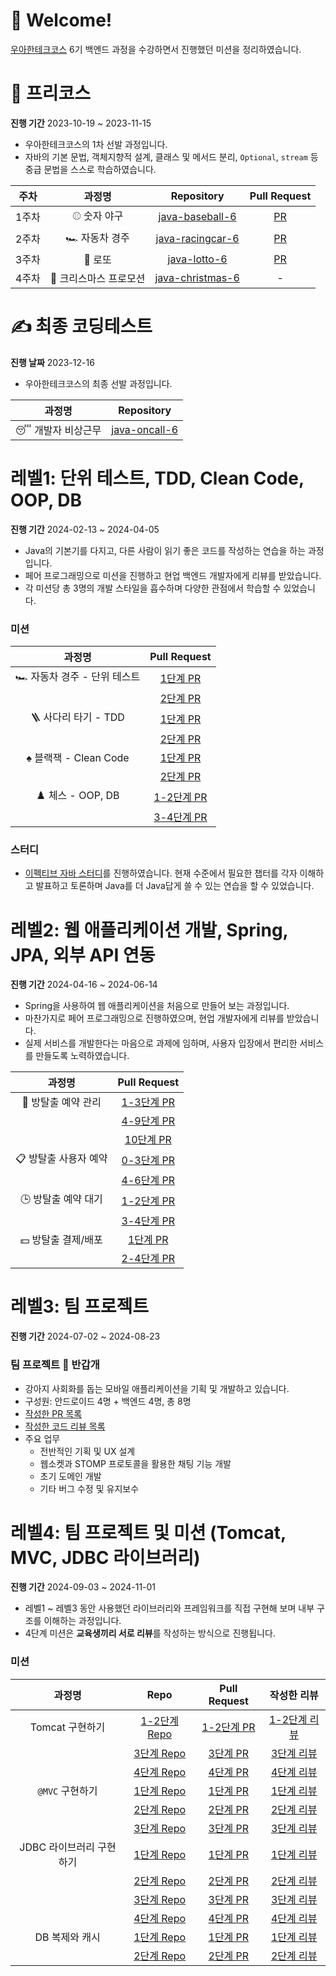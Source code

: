 # 🤗 Welcome!
[우아한테크코스](https://www.woowacourse.io/) 6기 백엔드 과정을 수강하면서 진행했던 미션을 정리하였습니다.

# 🐣 프리코스

**진행 기간** 2023-10-19 ~ 2023-11-15

- 우아한테크코스의 1차 선발 과정입니다.
- 자바의 기본 문법, 객체지향적 설계, 클래스 및 메서드 분리, `Optional`, `stream` 등 중급 문법을 스스로 학습하였습니다.

|주차|과정명|Repository|Pull Request|
|:-:|:-:|:-:|:-:|
| 1주차 | ⚾ 숫자 야구 | [java-baseball-6](https://github.com/takoyakimchi/java-baseball-6/tree/takoyakimchi) | [PR](https://github.com/woowacourse-precourse/java-baseball-6/pull/2053)|
| 2주차 | 🏎️ 자동차 경주 | [java-racingcar-6](https://github.com/takoyakimchi/java-racingcar-6/tree/takoyakimchi) | [PR](https://github.com/woowacourse-precourse/java-racingcar-6/pull/1864) |
| 3주차 | 🧧 로또 | [java-lotto-6](https://github.com/takoyakimchi/java-lotto-6/tree/takoyakimchi) | [PR](https://github.com/woowacourse-precourse/java-lotto-6/pull/1696) |
| 4주차 | 🎄 크리스마스 프로모션 | [java-christmas-6](https://github.com/takoyakimchi/java-christmas-6-takoyakimchi) | - |

# ✍️ 최종 코딩테스트

**진행 날짜** 2023-12-16

- 우아한테크코스의 최종 선발 과정입니다.

| 과정명 | Repository |
|:-:|:-:|
| 😴 개발자 비상근무 | [java-oncall-6](https://github.com/takoyakimchi/java-oncall-6-takoyakimchi) |


# 레벨1: 단위 테스트, TDD, Clean Code, OOP, DB

**진행 기간** 2024-02-13 ~ 2024-04-05

- Java의 기본기를 다지고, 다른 사람이 읽기 좋은 코드를 작성하는 연습을 하는 과정입니다.
- 페어 프로그래밍으로 미션을 진행하고 현업 백엔드 개발자에게 리뷰를 받았습니다.
- 각 미션당 총 3명의 개발 스타일을 흡수하며 다양한 관점에서 학습할 수 있었습니다.

### 미션
| 과정명 | Pull Request |
|:-:|:-:|
| 🏎️ 자동차 경주 - 단위 테스트 | [1단계 PR](https://github.com/woowacourse/java-racingcar/pull/701) |
|  | [2단계 PR](https://github.com/woowacourse/java-racingcar/pull/820) |
| 🪜 사다리 타기 - TDD | [1단계 PR](https://github.com/woowacourse/java-ladder/pull/317) |
|  | [2단계 PR](https://github.com/woowacourse/java-ladder/pull/387) |
| ♠️ 블랙잭 - Clean Code | [1단계 PR](https://github.com/woowacourse/java-blackjack/pull/633) |
|  | [2단계 PR](https://github.com/woowacourse/java-blackjack/pull/731) |
| ♟️ 체스 - OOP, DB | [1-2단계 PR](https://github.com/woowacourse/java-chess/pull/658) |
|  | [3-4단계 PR](https://github.com/woowacourse/java-chess/pull/764) |

### 스터디
- [이펙티브 자바 스터디](https://github.com/woowacourse-6th-team99/2024-effective-java)를 진행하였습니다. 현재 수준에서 필요한 챕터를 각자 이해하고 발표하고 토론하며 Java를 더 Java답게 쓸 수 있는 연습을 할 수 있었습니다.

# 레벨2: 웹 애플리케이션 개발, Spring, JPA, 외부 API 연동

**진행 기간** 2024-04-16 ~ 2024-06-14

- Spring을 사용하여 웹 애플리케이션을 처음으로 만들어 보는 과정입니다.
- 마찬가지로 페어 프로그래밍으로 진행하였으며, 현업 개발자에게 리뷰를 받았습니다.
- 실제 서비스를 개발한다는 마음으로 과제에 임하며, 사용자 입장에서 편리한 서비스를 만들도록 노력하였습니다.

| 과정명 | Pull Request |
|:-:|:-:|
| 🔐 방탈출 예약 관리 | [1-3단계 PR](https://github.com/woowacourse/spring-roomescape-admin/pull/26) |
|  | [4-9단계 PR](https://github.com/woowacourse/spring-roomescape-admin/pull/105) |
|  | [10단계 PR](https://github.com/woowacourse/spring-roomescape-admin/pull/186) |
| 📋 방탈출 사용자 예약 | [0-3단계 PR](https://github.com/woowacourse/spring-roomescape-member/pull/3) |
|  | [4-6단계 PR](https://github.com/woowacourse/spring-roomescape-member/pull/123) |
| 🕒 방탈출 예약 대기 | [1-2단계 PR](https://github.com/woowacourse/spring-roomescape-waiting/pull/3) |
|  | [3-4단계 PR](https://github.com/woowacourse/spring-roomescape-waiting/pull/96) |
| 💵 방탈출 결제/배포 | [1단계 PR](https://github.com/woowacourse/spring-roomescape-payment/pull/10) |
|  | [2-4단계 PR](https://github.com/woowacourse/spring-roomescape-payment/pull/113) |

# 레벨3: 팀 프로젝트

**진행 기간** 2024-07-02 ~ 2024-08-23

### 팀 프로젝트 🐶 반갑개
- 강아지 사회화를 돕는 모바일 애플리케이션을 기획 및 개발하고 있습니다.
- 구성원: 안드로이드 4명 + 백엔드 4명, 총 8명
- [작성한 PR 목록](https://github.com/woowacourse-teams/2024-friendogly/pulls?page=2&q=author%3Atakoyakimchi)
- [작성한 코드 리뷰 목록](https://github.com/woowacourse-teams/2024-friendogly/pulls?q=reviewed-by%3Atakoyakimchi+-author%3Atakoyakimchi)
- 주요 업무
  - 전반적인 기획 및 UX 설계
  - 웹소켓과 STOMP 프로토콜을 활용한 채팅 기능 개발
  - 초기 도메인 개발
  - 기타 버그 수정 및 유지보수

# 레벨4: 팀 프로젝트 및 미션 (Tomcat, MVC, JDBC 라이브러리)

**진행 기간** 2024-09-03 ~ 2024-11-01

- 레벨1 ~ 레벨3 동안 사용했던 라이브러리와 프레임워크를 직접 구현해 보며 내부 구조를 이해하는 과정입니다.
- 4단계 미션은 **교육생끼리 서로 리뷰**를 작성하는 방식으로 진행됩니다.

### 미션

| 과정명 | Repo | Pull Request | 작성한 리뷰 |
|:-:|:-:|:-:|:-:|
| Tomcat 구현하기 | [1-2단계 Repo](https://github.com/takoyakimchi/java-http/tree/step1) | [1-2단계 PR](https://github.com/woowacourse/java-http/pull/510) | [1-2단계 리뷰](https://github.com/woowacourse/java-http/pull/503) |
| | [3단계 Repo](https://github.com/takoyakimchi/java-http/tree/step3) | [3단계 PR](https://github.com/woowacourse/java-http/pull/650) | [3단계 리뷰](https://github.com/woowacourse/java-http/pull/607) |
| | [4단계 Repo](https://github.com/takoyakimchi/java-http/tree/step4) | [4단계 PR](https://github.com/woowacourse/java-http/pull/733) | [4단계 리뷰](https://github.com/woowacourse/java-http/pull/694) |
| `@MVC` 구현하기 | [1단계 Repo](https://github.com/takoyakimchi/java-mvc/tree/step1) | [1단계 PR](https://github.com/woowacourse/java-mvc/pull/677) | [1단계 리뷰](https://github.com/woowacourse/java-mvc/pull/669) |
| | [2단계 Repo](https://github.com/takoyakimchi/java-mvc/tree/step2) | [2단계 PR](https://github.com/woowacourse/java-mvc/pull/757) | [2단계 리뷰](https://github.com/woowacourse/java-mvc/pull/755) |
| | [3단계 Repo](https://github.com/takoyakimchi/java-mvc/tree/step3) | [3단계 PR](https://github.com/woowacourse/java-mvc/pull/850) | [3단계 리뷰](https://github.com/woowacourse/java-mvc/pull/813) |
| JDBC 라이브러리 구현하기 | [1단계 Repo](https://github.com/takoyakimchi/java-jdbc/tree/step1) | [1단계 PR](https://github.com/woowacourse/java-jdbc/pull/634) | [1단계 리뷰](https://github.com/woowacourse/java-jdbc/pull/611) |
| | [2단계 Repo](https://github.com/takoyakimchi/java-jdbc/tree/step2) | [2단계 PR](https://github.com/woowacourse/java-jdbc/pull/729) | [2단계 리뷰](https://github.com/woowacourse/java-jdbc/pull/663) |
| | [3단계 Repo](https://github.com/takoyakimchi/java-jdbc/tree/step3) | [3단계 PR](https://github.com/woowacourse/java-jdbc/pull/804) | [3단계 리뷰](https://github.com/woowacourse/java-jdbc/pull/718) |
| | [4단계 Repo](https://github.com/takoyakimchi/java-jdbc/tree/step4) | [4단계 PR](https://github.com/woowacourse/java-jdbc/pull/892) | [4단계 리뷰](https://github.com/woowacourse/java-jdbc/pull/801) |
| DB 복제와 캐시 | [1단계 Repo](https://github.com/takoyakimchi/java-coupon/tree/main) | [1단계 PR](https://github.com/woowacourse/java-coupon/pull/24) | [1단계 리뷰](https://github.com/woowacourse/java-coupon/pull/19) |
| | [2단계 Repo](https://github.com/takoyakimchi/java-coupon/tree/step2) | [2단계 PR](https://github.com/woowacourse/java-coupon/pull/110) | [2단계 리뷰](https://github.com/woowacourse/java-coupon/pull/111) |
